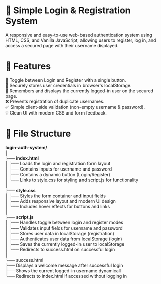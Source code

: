 # 🔐 Simple Login & Registration System
A responsive and easy-to-use web-based authentication system using HTML, CSS, and Vanilla JavaScript, allowing users to register, log in, and access a secured page with their username displayed.<br>
# 🌟 Features<br>
🔄 Toggle between Login and Register with a single button.
<br>
🔐 Securely stores user credentials in browser's localStorage.
<br>
🧠 Remembers and displays the currently logged-in user on the secured page.
<br>
❌ Prevents registration of duplicate usernames.
<br>
✅ Simple client-side validation (non-empty username & password).
<br>
💡 Clean UI with modern CSS and form feedback.
<br>
# 📁 File Structure<br>
**login-auth-system/**<br>
│<br>
├── **index.html**<br>
│   ├── Loads the login and registration form layout<br>
│   ├── Contains inputs for username and password<br>
│   ├── Contains a dynamic button (Login/Register)<br>
│   └── Links to style.css for styling and script.js for functionality<br>
│<br>
├── **style.css**<br>
│   ├── Styles the form container and input fields<br>
│   ├── Adds responsive layout and modern UI design<br>
│   └── Includes hover effects for buttons and links<br>
│<br>
├── **script.js**<br>
│   ├── Handles toggle between login and register modes<br>
│   ├── Validates input fields for username and password<br>
│   ├── Stores user data in localStorage (registration)<br>
│   ├── Authenticates user data from localStorage (login)<br>
│   ├── Saves the currently logged-in user to localStorage<br>
│   └── Redirects to success.html on successful login<br>
│<br>
└── success.html<br>
    ├── Displays a welcome message after successful login<br>
    ├── Shows the current logged-in username dynamicall<br>
    └── Redirects to index.html if accessed without logging in




    
